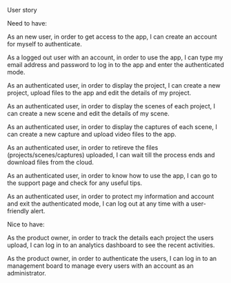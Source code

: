 User story


Need to have:

As an new user, in order to get access to the app, I can create an account for myself to authenticate.

As a logged out user with an account, in order to use the app, I can type my email address and password to log in to the app and enter the authenticated mode.

As an authenticated user, in order to display the project, I can create a new project, upload files to the app and edit the details of my project.

As an authenticated user, in order to display the scenes of each project, I can create a new scene and edit the details of my scene.

As an authenticated user, in order to display the captures of each scene, I can create a new capture and upload video files to the app.

As an authenticated user, in order to retireve the files (projects/scenes/captures) uploaded, I can wait till the process ends and download files from the cloud.

As an authenticated user, in order to know how to use the app, I can go to the support page and check for any useful tips.

As an authenticated user, in order to protect my information and account and exit the authenticated mode, I can log out at any time with a user-friendly alert.


Nice to have:

As the product owner, in order to track the details each project the users upload, I can log in to an analytics dashboard to see the recent activities.

As the product owner, in order to authenticate the users, I can log in to an management board to manage every users with an account as an administrator.
